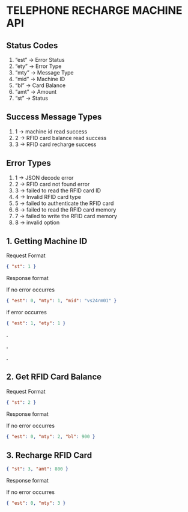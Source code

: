 # TELEPHONE RECHARGE MACHINE API

## Status Codes

1. “est” → Error Status
2. “ety” → Error Type
3. “mty” → Message Type
4. “mid” → Machine ID
5. “bl” → Card Balance
6. “amt” → Amount
7. “st” → Status

## Success Message Types

1. 1 → machine id read success
2. 2 → RFID card balance read success
3. 3 → RFID card recharge success

## Error Types

1. 1 → JSON decode error
2. 2 → RFID card not found error
3. 3 → failed to read the RFID card ID
4. 4 → Invalid RFID card type
5. 5 → failed to authenticate the RFID card
6. 6 → failed to read the RFID card memory
7. 7 → failed to write the RFID card memory
8. 8 → invalid option

## 1. Getting Machine ID

Request Format

```json
{ "st": 1 }
```

Response format

If no error occurres

```json
{ "est": 0, "mty": 1, "mid": "vs24rm01" }
```

if error occurres

```json
{ "est": 1, "ety": 1 }
```

**.**

**.**

**.**

## 2. Get RFID Card Balance

Request Format

```json
{ "st": 2 }
```

Response format

If no error occurres

```json
{ "est": 0, "mty": 2, "bl": 900 }
```

## 3. Recharge RFID Card

```json
{ "st": 3, "amt": 800 }
```

Response format

If no error occurres

```json
{ "est": 0, "mty": 3 }
```
